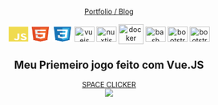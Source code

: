<!-- <div align="center">
  <a href="https://github.com/RafaelM-DEv">
  <img height="180em" src="https://github-readme-stats.vercel.app/api?username=RafaelM-DEv&show_icons=true&theme=dracula&include_all_commits=true&count_private=true"/>
  <img height="180em" src="https://github-readme-stats.vercel.app/api/top-langs/?username=RafaelM-DEv&layout=compact&langs_count=7&theme=dracula"/>
</div> -->
<div align="center"><br>
  <a href="https://rafaelmdev-blog.vercel.app/" target="__blank"> Portfolio / Blog </a> 
</div>

<div align="center"><br>
  <img align="center" title="javascript" height="30" width="40" src="https://raw.githubusercontent.com/devicons/devicon/master/icons/javascript/javascript-plain.svg">
  <img align="center" title="htm5" height="30" width="40" src="https://raw.githubusercontent.com/devicons/devicon/master/icons/html5/html5-original.svg">
  <img align="center" title="css3" height="30" width="40" src="https://raw.githubusercontent.com/devicons/devicon/master/icons/css3/css3-original.svg">
  <img align="center" title="vuejs" height="30" width="40" src="https://cdn.jsdelivr.net/gh/devicons/devicon/icons/vuejs/vuejs-original.svg" />
  <img align="center" title="nuxtjs" height="30" width="40" src="https://cdn.jsdelivr.net/gh/devicons/devicon/icons/nuxtjs/nuxtjs-original.svg" />
  <img align="center" title="docker" height="40" width="50" src="https://cdn.jsdelivr.net/gh/devicons/devicon/icons/docker/docker-original.svg" />
  <img align="center" title="bash" height="30" width="40" src="https://cdn.jsdelivr.net/gh/devicons/devicon/icons/bash/bash-original.svg" />
  <img align="center" title="bootstrap" height="30" width="40" src="https://cdn.jsdelivr.net/gh/devicons/devicon/icons/bootstrap/bootstrap-plain.svg" />
  <img align="center" title="bootstrap" height="30" width="40" src="https://avatars.githubusercontent.com/u/13810373?s=280&v=4" />
</div>

<div align="center">
  <h2>Meu Priemeiro jogo feito com Vue.JS</h2>
  <a href="https://spaceclicker.com.br/space" target="__blank">SPACE CLICKER</a><br>
  <div>
  <img src="https://user-images.githubusercontent.com/81872713/120901073-f0febc00-c60e-11eb-9090-3a08df0684f8.gif" />
   </div
</div>    
